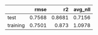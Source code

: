 |          |   rmse |     r2 |   avg_nll |
|:---------|-------:|-------:|----------:|
| test     | 0.7568 | 0.8681 |    0.7156 |
| training | 0.7501 | 0.873  |    1.0978 |